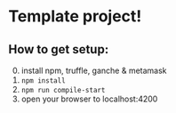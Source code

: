 # Template project!

## How to get setup:


0. install npm, truffle, ganche & metamask
1. `npm install`
2. `npm run compile-start`
3. open your browser to localhost:4200
